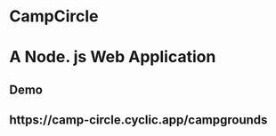 <h1>CampCircle<h1>
A Node. js Web Application

<h2>Demo<h2>
https://camp-circle.cyclic.app/campgrounds
